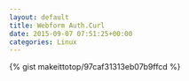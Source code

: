 ```yaml
---
layout: default                                                                                                              
title: Webform Auth.Curl                                                                                                                       
date: 2015-09-07 07:51:25+00:00                                                                                                                        
categories: Linux                                                                                                                
---                                                                                                                              
```


{% gist makeittotop/97caf31313eb07b9ffcd %}                                                                                                           

